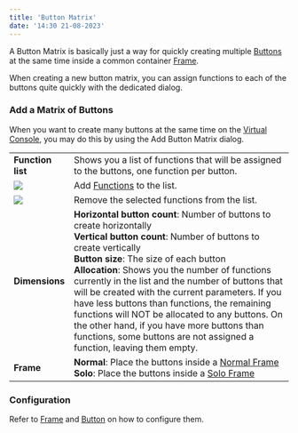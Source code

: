 ```yaml
---
title: 'Button Matrix'
date: '14:30 21-08-2023'
---
```


A Button Matrix is basically just a way for quickly creating multiple [Buttons](../button) at the same time inside a common container [Frame](../frame).

When creating a new button matrix, you can assign functions to each of the buttons quite quickly with the dedicated dialog.

### Add a Matrix of Buttons

When you want to create many buttons at the same time on the [Virtual Console](/virtual-console), you may do this by using the Add Button Matrix dialog.

|     |     |
| --- | --- |
| **Function list** | Shows you a list of functions that will be assigned to the buttons, one function per button. |
| ![](/basics/edit_add.png) | Add [Functions](/basics/glossary-and-concepts#functions) to the list. |
| ![](/basics/edit_remove.png) | Remove the selected functions from the list. |
| **Dimensions** | **Horizontal button count**: Number of buttons to create horizontally<br>**Vertical button count**: Number of buttons to create vertically<br>**Button size**: The size of each button<br>**Allocation**: Shows you the number of functions currently in the list and the number of buttons that will be created with the current parameters. If you have less buttons than functions, the remaining functions will NOT be allocated to any buttons. On the other hand, if you have more buttons than functions, some buttons are not assigned a function, leaving them empty. |
| **Frame** | **Normal**: Place the buttons inside a [Normal Frame](../frame)<br>**Solo**: Place the buttons inside a [Solo Frame](../solo-frame) |

### Configuration

Refer to [Frame](../frame) and [Button](../button) on how to configure them.